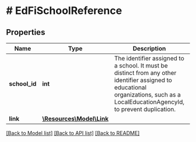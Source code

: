 # # EdFiSchoolReference

## Properties

Name | Type | Description | Notes
------------ | ------------- | ------------- | -------------
**school_id** | **int** | The identifier assigned to a school. It must be distinct from any other identifier assigned to educational organizations, such as a LocalEducationAgencyId, to prevent duplication. |
**link** | [**\Resources\Model\Link**](Link.md) |  | [optional]

[[Back to Model list]](../../README.md#models) [[Back to API list]](../../README.md#endpoints) [[Back to README]](../../README.md)
